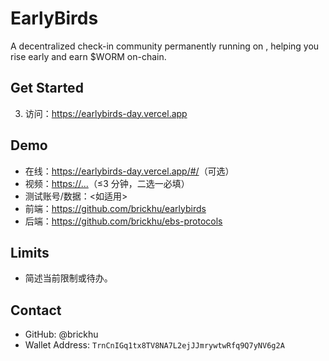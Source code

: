 # EarlyBirds

A decentralized check-in community permanently running on , helping you rise early and earn $WORM on-chain.

## Get Started
3. 访问：https://earlybirds-day.vercel.app

## Demo
- 在线：<https://earlybirds-day.vercel.app/#/>（可选）
- 视频：<https://...>（≤3 分钟，二选一必填）
- 测试账号/数据：<如适用>
- 前端：https://github.com/brickhu/earlybirds
- 后端：https://github.com/brickhu/ebs-protocols

## Limits
- 简述当前限制或待办。

## Contact
- GitHub: @brickhu
- Wallet Address: `TrnCnIGq1tx8TV8NA7L2ejJJmrywtwRfq9Q7yNV6g2A`

